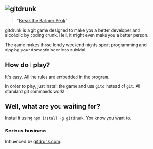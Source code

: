 ## ![gitdrunk](http://i.imgur.com/yko8ujD.png)
> "[Break the Ballmer Peak](https://xkcd.com/323/)"

gitdrunk is a git game designed to make you a better developer and alcoholic by coding drunk. Hell, it might even make you a better person.

The game makes those lonely weekend nights spent programming and sipping your domestic beer less suicidal.

## How do I play?
It's easy. All the rules are embedded in the program.

In order to play, just install the game and use ``gitd`` instead of ``git``. All standard git commands work!

## Well, what are you waiting for?
Install it using ``npm install -g gitdrunk``. You know you want to.

### Serious business
Influenced by [gitdrunk.com](http://gitdrunk.com).

